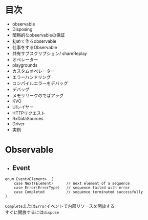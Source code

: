 # 目次
  - observable
  - Disposing
  - 暗黙的なobservableの保証
  - 初めて作るobservable
  - 仕事をするObservable
  - 共有サブスクリプション/ shareReplay
  - オペレーター
  - playgrounds
  - カスタムオペレーター
  - エラーハンドリング
  - コンパイルエラーをデバッグ
  - デバッグ
  - メモリリークのでばアッグ
  - KVO
  - UIレイヤー
  - HTTPリクエスト
  - RxDataSources
  - Driver
  - 実例
# Observable
  - Event
    -
  ```
  enum Event<Element>  {
      case Next(Element)      // next element of a sequence
      case Error(ErrorType)   // sequence failed with error
      case Completed          // sequence terminated successfully
  }
  ```  
  `Complete`または`Error`イベントで内部リソースを開放する  
  すぐに開放するには`dispose`
